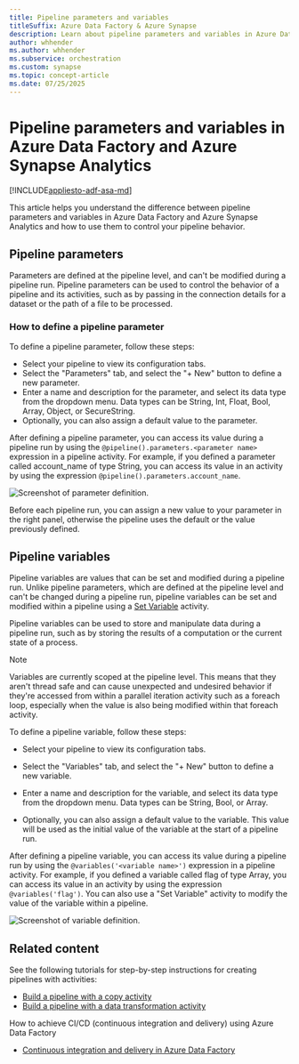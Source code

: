 ```yaml
---
title: Pipeline parameters and variables
titleSuffix: Azure Data Factory & Azure Synapse
description: Learn about pipeline parameters and variables in Azure Data Factory and Azure Synapse Analytics.
author: whhender
ms.author: whhender
ms.subservice: orchestration
ms.custom: synapse
ms.topic: concept-article
ms.date: 07/25/2025
---
```


# Pipeline parameters and variables in Azure Data Factory and Azure Synapse Analytics

[!INCLUDE[appliesto-adf-asa-md](includes/appliesto-adf-asa-md.md)]

This article helps you understand the difference between pipeline parameters and variables in Azure Data Factory and Azure Synapse Analytics and how to use them to control your pipeline behavior.

## Pipeline parameters

Parameters are defined at the pipeline level, and can't be modified during a pipeline run. Pipeline parameters can be used to control the behavior of a pipeline and its activities, such as by passing in the connection details for a dataset or the path of a file to be processed.

### How to define a pipeline parameter

To define a pipeline parameter, follow these steps:

- Select your pipeline to view its configuration tabs.
- Select the "Parameters" tab, and select the "+ New" button to define a new parameter.
- Enter a name and description for the parameter, and select its data type from the dropdown menu. Data types can be String, Int, Float, Bool, Array, Object, or SecureString.
- Optionally, you can also assign a default value to the parameter.

After defining a pipeline parameter, you can access its value during a pipeline run by using the ```@pipeline().parameters.<parameter name>``` expression in a pipeline activity. For example, if you defined a parameter called account_name of type String, you can access its value in an activity by using the expression ```@pipeline().parameters.account_name```.

![Screenshot of parameter definition.](./media/pipeline-parameter-variable-definition/parameter-definition.png)

Before each pipeline run, you can assign a new value to your parameter in the right panel, otherwise the pipeline uses the default or the value previously defined.

## Pipeline variables

Pipeline variables are values that can be set and modified during a pipeline run. Unlike pipeline parameters, which are defined at the pipeline level and can't be changed during a pipeline run, pipeline variables can be set and modified within a pipeline using a [Set Variable](control-flow-set-variable-activity.md) activity.

Pipeline variables can be used to store and manipulate data during a pipeline run, such as by storing the results of a computation or the current state of a process. 

> [!NOTE]
> Variables are currently scoped at the pipeline level. This means that they aren't thread safe and can cause unexpected and undesired behavior if they're accessed from within a parallel iteration activity such as a foreach loop, especially when the value is also being modified within that foreach activity.

To define a pipeline variable, follow these steps:

- Select your pipeline to view its configuration tabs.

- Select the "Variables" tab, and select the "+ New" button to define a new variable.

- Enter a name and description for the variable, and select its data type from the dropdown menu. Data types can be String, Bool, or Array.

- Optionally, you can also assign a default value to the variable. This value will be used as the initial value of the variable at the start of a pipeline run.

After defining a pipeline variable, you can access its value during a pipeline run by using the ```@variables('<variable name>')``` expression in a pipeline activity. For example, if you defined a variable called flag of type Array, you can access its value in an activity by using the expression ```@variables('flag')```. You can also use a "Set Variable" activity to modify the value of the variable within a pipeline.

![Screenshot of variable definition.](./media/pipeline-parameter-variable-definition/variable-definition.png)

## Related content
See the following tutorials for step-by-step instructions for creating pipelines with activities:

- [Build a pipeline with a copy activity](quickstart-create-data-factory-powershell.md)
- [Build a pipeline with a data transformation activity](tutorial-transform-data-spark-powershell.md)

How to achieve CI/CD (continuous integration and delivery) using Azure Data Factory
- [Continuous integration and delivery in Azure Data Factory](continuous-integration-delivery.md)
